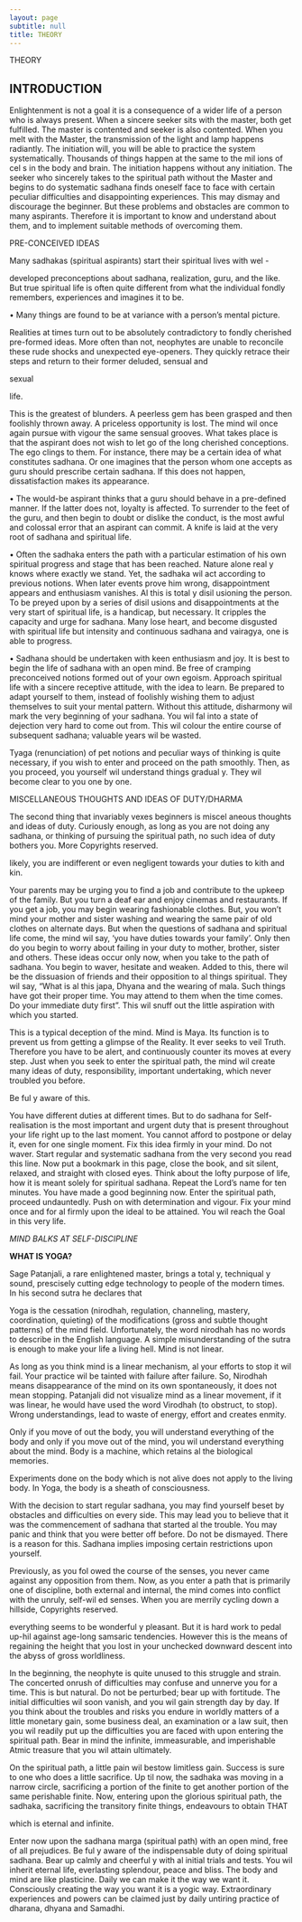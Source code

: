 ```yaml
---
layout: page
subtitle: null
title: THEORY
---
```

  <p class="calibre1">
   THEORY
   <b class="calibre3">
   </b>
  </p>
  <p class="calibre1">
   <b class="calibre3">
   </b>
  </p>
  <p class="calibre1">
   <b class="calibre3">
   </b>
  </p>
  <p class="calibre1">
   <b class="calibre3">
   </b>
  </p>
  <p class="calibre1">
   <b class="calibre3">
   </b>
  </p>
  <p class="calibre1">
  </p>
  <p class="calibre1">
  </p>
  <p class="calibre1">
  </p>
  <p class="calibre1">
   <a id="p182">
   </a>
  </p>
  <p class="calibre1">
  </p>
  <h2 class="calibre5" id="calibre_pb_0">
   INTRODUCTION
  </h2>
  <p class="calibre1">
   <b class="calibre3">
   </b>
  </p>
  <p class="calibre1">
   Enlightenment is not a goal it is a consequence of a wider life of a person who is  always  present.  When  a  sincere  seeker  sits  with  the  master,  both  get fulfilled. The master is contented and seeker is also contented.  When you melt with the Master, the transmission of the light and lamp happens radiantly.  The initiation will, you will be able to practice the system systematically. Thousands of things happen at the same to the mil ions of cel s in the body and brain.  The initiation happens without any initiation. The seeker who sincerely takes to the spiritual path without the Master and begins to do systematic sadhana finds oneself  face  to  face  with  certain  peculiar  difficulties  and  disappointing experiences.    This  may  dismay  and  discourage  the  beginner.    But  these problems  and  obstacles  are  common  to  many  aspirants.    Therefore  it  is important  to  know  and  understand  about  them,  and  to  implement  suitable methods of overcoming them.
  </p>
  <p class="calibre1">
   PRE-CONCEIVED IDEAS
  </p>
  <p class="calibre1">
  </p>
  <p class="calibre1">
   Many  sadhakas  (spiritual  aspirants)  start  their  spiritual  lives  with  wel -
  </p>
  <p class="calibre1">
   developed preconceptions about sadhana, realization, guru, and the like.  But true  spiritual  life  is  often  quite  different  from  what  the  individual  fondly remembers, experiences and imagines it to be.
  </p>
  <p class="calibre1">
   •  Many things are found to be at variance with a person’s mental picture.
  </p>
  <p class="calibre1">
   Realities  at  times  turn  out  to  be  absolutely  contradictory  to  fondly cherished pre-formed ideas.  More often than not, neophytes are unable to  reconcile  these  rude  shocks  and  unexpected  eye-openers.    They quickly retrace their steps and return to  their former deluded, sensual and
  </p>
  <p class="calibre1">
   sexual
  </p>
  <p class="calibre1">
   life.
  </p>
  <p class="calibre1">
  </p>
  <p class="calibre1">
   This is the greatest of blunders.  A peerless gem has been grasped and then foolishly thrown away.  A priceless opportunity is lost.  The mind wil   once  again  pursue  with  vigour  the  same  sensual  grooves.    What takes  place  is  that  the  aspirant  does  not  wish  to  let  go  of  the  long cherished conceptions.  The ego clings to them.  For instance, there may be a certain idea of what constitutes sadhana.  Or one imagines that the person whom one accepts as guru should prescribe certain sadhana.  If this does not happen, dissatisfaction makes its appearance.
  </p>
  <p class="calibre1">
  </p>
  <p class="calibre1">
   <a id="p183">
   </a>
  </p>
  <p class="calibre1">
  </p>
  <p class="calibre1">
  </p>
  <p class="calibre1">
   •  The would-be aspirant thinks that a guru should behave in a pre-defined manner.  If the latter does not, loyalty is affected.  To surrender to the feet of the guru, and then begin to doubt or dislike the conduct, is the most awful and colossal error  that an aspirant can commit.   A  knife is laid at the very root of sadhana and spiritual life.
  </p>
  <p class="calibre1">
   •  Often  the  sadhaka  enters  the  path  with  a  particular  estimation  of  his own spiritual progress and stage that has been reached.  Nature alone real y knows where exactly we stand.  Yet, the sadhaka wil  act according to  previous  notions.    When  later  events  prove  him  wrong, disappointment  appears  and  enthusiasm  vanishes.    Al   this  is  total y disil usioning the person.  To be preyed upon by a series of disil usions and disappointments at the very start of spiritual life, is a handicap, but necessary.    It  cripples  the  capacity  and  urge  for  sadhana.    Many  lose heart,  and  become  disgusted  with  spiritual  life  but  intensity  and continuous sadhana and vairagya, one is able to progress.
  </p>
  <p class="calibre1">
   •  Sadhana should be undertaken with keen enthusiasm and joy.  It is best to  begin  the  life  of  sadhana  with  an  open  mind.    Be  free  of  cramping preconceived  notions  formed  out  of  your  own  egoism.    Approach spiritual life with a sincere receptive attitude, with the idea to learn.  Be prepared to adapt yourself to them, instead of foolishly wishing them to adjust  themselves  to  suit  your  mental  pattern.    Without  this  attitude, disharmony wil  mark the very beginning of your sadhana.  You wil  fal into a state of dejection very hard to come out from.  This wil  colour the entire  course  of  subsequent  sadhana;  valuable  years  wil   be  wasted.
  </p>
  <p class="calibre1">
   Tyaga (renunciation) of pet notions and peculiar ways of thinking is quite necessary, if you wish to enter and proceed on the path smoothly.  Then, as you proceed, you yourself wil  understand things gradual y.  They wil become clear to you one by one.
  </p>
  <p class="calibre1">
  </p>
  <p class="calibre1">
   MISCELLANEOUS THOUGHTS AND IDEAS OF DUTY/DHARMA
   <b class="calibre3">
   </b>
  </p>
  <p class="calibre1">
   The second thing that invariably vexes beginners is miscel aneous thoughts and ideas of duty.  Curiously enough, as long as you are not doing any sadhana, or thinking of pursuing the spiritual path, no such idea of duty bothers you.  More Copyrights reserved.
  </p>
  <p class="calibre1">
  </p>
  <p class="calibre1">
   <a id="p184">
   </a>
  </p>
  <p class="calibre1">
  </p>
  <p class="calibre1">
   likely, you are indifferent or even negligent towards your duties to kith and kin.
  </p>
  <p class="calibre1">
   Your parents may be urging you to find a job and contribute to the upkeep of the family.  But you turn a deaf ear and enjoy cinemas and restaurants.  If you get  a  job,  you  may  begin  wearing  fashionable  clothes.    But,  you  won’t  mind your mother and sister washing and wearing the same pair of old clothes on alternate days.  But when the questions of sadhana and spiritual life come, the mind wil  say, ‘you have duties towards your family’.  Only then do you begin to worry about failing in your duty to mother, brother, sister and others.  These ideas  occur  only  now,  when  you  take  to  the  path  of  sadhana.    You begin  to waver,  hesitate  and  weaken.    Added  to  this,  there  wil   be  the  dissuasion  of friends and their opposition to al  things spiritual.  They wil  say, “What is al this japa, Dhyana and the wearing of mala.  Such things have got their proper time.  You may attend to them when the time comes.  Do your immediate duty first”.  This wil  snuff out the little aspiration with which you started.
  </p>
  <p class="calibre1">
  </p>
  <p class="calibre1">
   This is a typical deception of the mind.  Mind is Maya.  Its function is to prevent us from getting a glimpse of the Reality.  It ever seeks to veil Truth.  Therefore you have to be alert, and continuously counter its moves at every step.  Just when you seek to enter the spiritual path, the mind wil  create many ideas of duty, responsibility, important undertaking, which never troubled you before.
  </p>
  <p class="calibre1">
   Be ful y aware of this.
  </p>
  <p class="calibre1">
  </p>
  <p class="calibre1">
   You  have  different  duties  at  different  times.    But  to  do  sadhana  for  Self-realisation is the most important and urgent duty that is present throughout your life right up to the last moment.  You cannot afford to postpone or delay it,  even  for  one  single  moment.    Fix  this  idea  firmly  in  your  mind.    Do  not waver.  Start regular and systematic sadhana from the very second you read this  line.    Now  put  a  bookmark  in  this  page,  close  the  book,  and  sit  silent, relaxed, and straight with closed eyes.  Think about the lofty purpose of life, how it is meant solely for spiritual sadhana.  Repeat the Lord’s name for ten minutes.    You  have  made  a  good  beginning  now.    Enter  the  spiritual  path, proceed undauntedly.  Push on with determination and vigour.  Fix your mind once and for al  firmly upon the ideal to be attained.  You wil  reach the Goal in this very life.
  </p>
  <p class="calibre1">
   <i class="calibre4">
    MIND BALKS AT SELF-DISCIPLINE
   </i>
  </p>
  <p class="calibre1">
  </p>
  <p class="calibre1">
   <a id="p185">
   </a>
  </p>
  <p class="calibre1">
  </p>
  <p class="calibre1">
   <b class="calibre3">
    WHAT IS YOGA?
   </b>
  </p>
  <p class="calibre1">
   <b class="calibre3">
   </b>
  </p>
  <p class="calibre1">
   Sage Patanjali, a rare enlightened master, brings a total y, techniqual y sound, prescisely  cutting  edge  technology  to  people  of  the  modern  times.    In  his second sutra he declares that
  </p>
  <p class="calibre1">
   Yoga is the cessation (nirodhah, regulation, channeling, mastery, coordination, quieting) of the modifications (gross and subtle thought patterns) of the mind field. Unfortunately, the word nirodhah has no words to describe in the English language. A simple misunderstanding of the sutra is enough to make your life a living hell. Mind is not linear.
  </p>
  <p class="calibre1">
   As long as you think mind is a linear mechanism, al  your efforts to stop it wil fail. Your practice wil  be tainted with failure after failure. So, Nirodhah means disappearance  of  the  mind  on  its  own  spontaneously,  it  does  not  mean stopping.  Patanjali did not visualize mind as a linear movement, if it was linear, he  would  have  used  the  word  Virodhah  (to  obstruct,  to  stop).  Wrong understandings, lead to waste of energy, effort and creates enmity.
  </p>
  <p class="calibre1">
  </p>
  <p class="calibre1">
   Only if you move of out the body, you will understand everything of the body and only if you move out of the mind, you wil  understand everything about the  mind.  Body  is  a  machine,  which  retains  al   the  biological  memories.
  </p>
  <p class="calibre1">
   Experiments done on the body which is not alive does not apply to the living body. In Yoga, the body is a sheath of consciousness.
  </p>
  <p class="calibre1">
  </p>
  <p class="calibre1">
   With  the  decision  to  start  regular  sadhana,  you  may  find  yourself  beset  by obstacles and difficulties on every side.   This may lead you to believe  that  it was  the  commencement  of  sadhana  that  started  al   the  trouble.    You  may panic and think that you were better off before.  Do not be dismayed.  There is a reason for this.  Sadhana implies imposing certain restrictions upon yourself.
  </p>
  <p class="calibre1">
   Previously, as you fol owed the course of the senses, you never came against any opposition from them.  Now, as you enter a path that is primarily one of discipline,  both  external  and  internal,  the  mind  comes  into  conflict  with  the unruly,  self-wil ed  senses.    When  you  are  merrily  cycling  down  a  hillside, Copyrights reserved.
  </p>
  <p class="calibre1">
  </p>
  <p class="calibre1">
   <a id="p186">
   </a>
  </p>
  <p class="calibre1">
  </p>
  <p class="calibre1">
   everything seems to be wonderful y pleasant.  But it is hard work to pedal up-hil   against  age-long  samsaric  tendencies.    However  this  is  the  means  of regaining the height that you lost in your unchecked downward descent into the abyss of gross worldliness.
  </p>
  <p class="calibre1">
  </p>
  <p class="calibre1">
   In the beginning, the neophyte is quite unused to this struggle and strain.  The concerted onrush of difficulties may confuse and unnerve you for a time.  This is  but  natural.    Do  not  be  perturbed;  bear  up  with  fortitude.    The  initial difficulties wil  soon vanish, and you wil  gain strength day by day.  If you think about the troubles and risks you endure in worldly matters of a little monetary gain, some business deal, an examination or a law suit, then you wil   readily put up the difficulties you are faced with upon entering the spiritual path.  Bear in mind the infinite, immeasurable, and imperishable Atmic treasure that you wil  attain ultimately.
  </p>
  <p class="calibre1">
  </p>
  <p class="calibre1">
   On the spiritual path, a little pain wil  bestow limitless gain.  Success is sure to one  who  does  a  little  sacrifice.    Up  til   now,  the  sadhaka  was  moving  in  a narrow circle, sacrificing a portion of the finite to get another portion of the same  perishable  finite.    Now,  entering  upon  the  glorious  spiritual  path,  the sadhaka,  sacrificing  the  transitory  finite  things,  endeavours  to  obtain  THAT
  </p>
  <p class="calibre1">
   which is eternal and infinite.
  </p>
  <p class="calibre1">
  </p>
  <p class="calibre1">
   Enter now upon the sadhana marga (spiritual path) with an open mind, free of all  prejudices.    Be  ful y  aware  of  the  indispensable  duty  of  doing  spiritual sadhana.  Bear up calmly and cheerful y with al  initial trials and tests.  You wil inherit eternal life, everlasting splendour, peace and bliss. The body and mind are  like  plasticine.    Daily  we  can  make  it  the  way  we  want  it.  Consciously creating  the  way  you  want  it  is  a  yogic  way.  Extraordinary  experiences  and powers can be claimed just by daily untiring practice of dharana, dhyana and Samadhi.
  </p>
  <p class="calibre1">
  </p>
  <p class="calibre1">
   <a id="p187">
   </a>
  </p>
  <p class="calibre1">
  </p>
